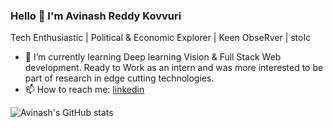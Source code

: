 ### Hello 👋 I'm Avinash Reddy Kovvuri
Tech Enthusiastic | Political & Economic Explorer | Keen ObseRver | stoIc

- 🌱 I’m currently learning Deep learning Vision & Full Stack Web development. Ready to Work as an intern and was more interested to be part of research in edge cutting technologies.
- 📫 How to reach me: [linkedin](https://www.linkedin.com/in/avinash-reddy-kovvuri/) 
<!--
**Avinash-Reddy-Kovvuri/Avinash-Reddy-Kovvuri** is a ✨ _special_ ✨ repository because its `README.md` (this file) appears on your GitHub profile.

Here are some ideas to get you started:

- 🔭 I’m currently working on 

- 👯 I’m looking to collaborate on ...
- 🤔 I’m looking for help with ...
- 💬 Ask me about ...

- 😄 Pronouns: ...
- ⚡ Fun fact: ...
-->
![Avinash's GitHub stats](https://github-readme-stats.vercel.app/api?username=Avinash-Reddy-Kovvuri&show_icons=true&theme=apprentice)

